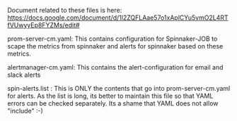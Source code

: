 Document related to these files is here:
https://docs.google.com/document/d/1l2ZQFLAae57o1xAplCYu5vmO2L4RTfVUwyyEp8FYZMs/edit#

prom-server-cm.yaml: This contains configuration for Spinnaker-JOB to scape the metrics from spinnaker and alerts for spinnaker based on these metrics.

alertmanager-cm.yaml: This contains the alert-configuration for email and slack alerts

spin-alerts.list : This is ONLY the contents that go into prom-server-cm.yaml for alerts. As the list is long, its better to maintain this file so that YAML errors can be checked separately. Its a shame that YAML does not allow "include" :-) 
